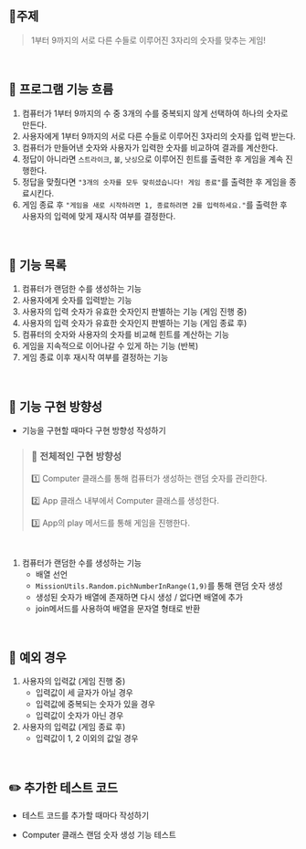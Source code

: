 ## 🎯주제

> 1부터 9까지의 서로 다른 수들로 이루어진 3자리의 숫자를 맞추는 게임!

<br/>

## 🚀 프로그램 기능 흐름

1. 컴퓨터가 1부터 9까지의 수 중 3개의 수를 중복되지 않게 선택하여 하나의 숫자로 만든다.
2. 사용자에게 1부터 9까지의 서로 다른 수들로 이루어진 3자리의 숫자를 입력 받는다.
3. 컴퓨터가 만들어낸 숫자와 사용자가 입력한 숫자를 비교하여 결과를 계산한다.
4. 정답이 아니라면 `스트라이크`, `볼`, `낫싱`으로 이루어진 힌트를 출력한 후 게임을 계속 진행한다.
5. 정답을 맞췄다면 `"3개의 숫자를 모두 맞히셨습니다! 게임 종료"`를 출력한 후 게임을 종료시킨다.
6. 게임 종료 후 `"게임을 새로 시작하려면 1, 종료하려면 2를 입력하세요."`를 출력한 후 사용자의 입력에 맞게 재시작 여부를 결정한다.

<br/>

## 📖 기능 목록

1. 컴퓨터가 랜덤한 수를 생성하는 기능
2. 사용자에게 숫자를 입력받는 기능
3. 사용자의 입력 숫자가 유효한 숫자인지 판별하는 기능 (게임 진행 중)
4. 사용자의 입력 숫자가 유효한 숫자인지 판별하는 기능 (게임 종료 후)
5. 컴퓨터의 숫자와 사용자의 숫자를 비교해 힌트를 계산하는 기능
6. 게임을 지속적으로 이어나갈 수 있게 하는 기능 (반복)
7. 게임 종료 이후 재시작 여부를 결정하는 기능

<br/>

## 🧭 기능 구현 방향성

- 기능을 구현할 때마다 구현 방향성 작성하기

> ### 📌 전체적인 구현 방향성
>
> 1️⃣ Computer 클래스를 통해 컴퓨터가 생성하는 랜덤 숫자를 관리한다.
>
> 2️⃣ App 클래스 내부에서 Computer 클래스를 생성한다.
>
> 3️⃣ App의 play 메서드를 통해 게임을 진행한다.

<br/>

1. 컴퓨터가 랜덤한 수를 생성하는 기능
   - 배열 선언
   - `MissionUtils.Random.pichNumberInRange(1,9)`를 통해 랜덤 숫자 생성
   - 생성된 숫자가 배열에 존재하면 다시 생성 / 없다면 배열에 추가
   - join메서드를 사용하여 배열을 문자열 형태로 반환

<br/>

## 🚨 예외 경우

1. 사용자의 입력값 (게임 진행 중)
   - 입력값이 세 글자가 아닐 경우
   - 입력값에 중복되는 숫자가 있을 경우
   - 입력값이 숫자가 아닌 경우
2. 사용자의 입력값 (게임 종료 후)
   - 입력값이 1, 2 이외의 값일 경우

<br/>

## ✏️ 추가한 테스트 코드

- 테스트 코드를 추가할 때마다 작성하기

- Computer 클래스 랜덤 숫자 생성 기능 테스트
